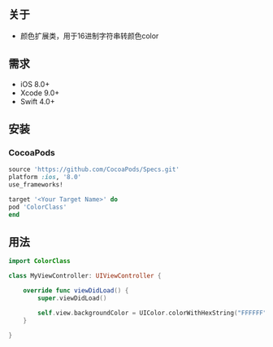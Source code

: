 ## 关于

- 颜色扩展类，用于16进制字符串转颜色color

## 需求

- iOS 8.0+
- Xcode 9.0+
- Swift 4.0+

## 安装

### CocoaPods

```ruby
source 'https://github.com/CocoaPods/Specs.git'
platform :ios, '8.0'
use_frameworks!

target '<Your Target Name>' do
pod 'ColorClass'
end
```
## 用法

```swift
import ColorClass

class MyViewController: UIViewController {

    override func viewDidLoad() {
        super.viewDidLoad()

        self.view.backgroundColor = UIColor.colorWithHexString("FFFFFF")
    }

}
```
